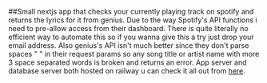 ##Small nextjs app that checks your currently playing track on spotify and returns the lyrics for it from genius.
Due to the way Spotify's API functions i need to pre-allow access from their dashboard. There is quite literally no efficient way to automate this so if you wanna give this a try just drop your email address.
Also genius's API isn't much better since they don't parse spaces " " in their request params so any song title or artist name with more 3 space separated words is broken and returns an error.
App server and database server both hosted on railway u can check it all out from [here](https://lyricfy-production.up.railway.app).
